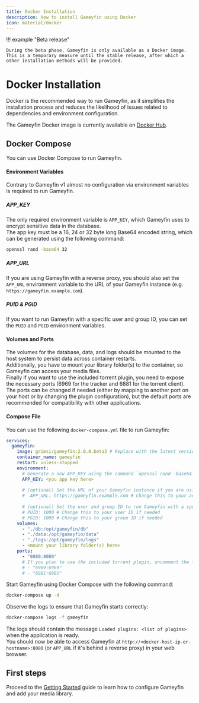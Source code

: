 ```yaml
---
title: Docker Installation
description: How to install Gameyfin using Docker
icon: material/docker
---
```


!!! example "Beta release"

    During the beta phase, Gameyfin is only available as a Docker image.
    This is a temporary measure until the stable release, after which a other installation methods will be provided.

# Docker Installation

Docker is the recommended way to run Gameyfin, as it simplifies the installation process and reduces the likelihood of issues related to dependencies and environment configuration.

The Gameyfin Docker image is currently available on [Docker Hub](https://hub.docker.com/r/grimsi/gameyfin).

## Docker Compose
You can use Docker Compose to run Gameyfin.

#### Environment Variables
Contrary to Gameyfin v1 almost no configuration via environment variables is required to run Gameyfin.  

##### APP_KEY
The only required environment variable is `APP_KEY`, which Gameyfin uses to encrypt sensitive data in the database.  
The app key  must be a 16, 24 or 32 byte long Base64 encoded string, which can be generated using the following command:

```bash
openssl rand -base64 32
```

##### APP_URL
If you are using Gameyfin with a reverse proxy, you should also set the `APP_URL` environment variable to the URL of your Gameyfin instance (e.g. `https://gameyfin.example.com`).

##### PUID & PGID
If you want to run Gameyfin with a specific user and group ID, you can set the `PUID` and `PGID` environment variables.

#### Volumes and Ports
The volumes for the database, data, and logs should be mounted to the host system to persist data across container restarts.  
Additionally, you have to mount your library folder(s) to the container, so Gameyfin can access your media files.  
Finally if you want to use the included torrent plugin, you need to expose the necessary ports (6969 for the tracker and 6881 for the torrent client).
The ports can be changed if needed (either by mapping to another port on your host or by changing the plugin configuration), but the default ports are recommended for compatibility with other applications.

#### Compose File
You can use the following `docker-compose.yml` file to run Gameyfin:

```yaml title="docker-compose.yml"
services:
  gameyfin:
    image: grimsi/gameyfin:2.0.0.beta3 # Replace with the latest version tag from Docker Hub
    container_name: gameyfin
    restart: unless-stopped
    environment:
      # Generate a new APP_KEY using the command `openssl rand -base64 32` or similar.
      APP_KEY: <you app key here>
      
      # (optional) Set the URL of your Gameyfin instance if you are using a reverse proxy.
      #  APP_URL: https://gameyfin.example.com # Change this to your actual URL if needed
      
      # (optional) Set the user and group ID to run Gameyfin with a specific user.
      # PUID: 1000 # Change this to your user ID if needed
      # PGID: 1000 # Change this to your group ID if needed
    volumes:
      - "./db:/opt/gameyfin/db"
      - "./data:/opt/gameyfin/data"
      - "./logs:/opt/gameyfin/logs"
      - <mount your library folder(s) here>
    ports:
      - "8080:8080"
      # If you plan to use the included torrent plugin, uncomment the following lines (optional):
      # - "6969:6969"
      # - "6881:6881"
```

Start Gameyfin using Docker Compose with the following command:

```bash
docker-compose up -d
```

Observe the logs to ensure that Gameyfin starts correctly:

```bash
docker-compose logs -f gameyfin
```
The logs should contain the message `Loaded plugins: <list of plugins>` when the application is ready.  
You should now be able to access Gameyfin at `http://<docker-host-ip-or-hostname>:8080` (or `APP_URL` if it's behind a reverse proxy) in your web browser.

## First steps

Proceed to the [Getting Started](getting-started.md) guide to learn how to configure Gameyfin and add your media library.